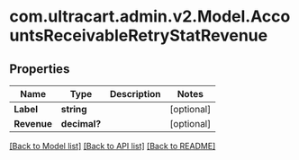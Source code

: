 # com.ultracart.admin.v2.Model.AccountsReceivableRetryStatRevenue
## Properties

Name | Type | Description | Notes
------------ | ------------- | ------------- | -------------
**Label** | **string** |  | [optional] 
**Revenue** | **decimal?** |  | [optional] 


[[Back to Model list]](../README.md#documentation-for-models) [[Back to API list]](../README.md#documentation-for-api-endpoints) [[Back to README]](../README.md)

